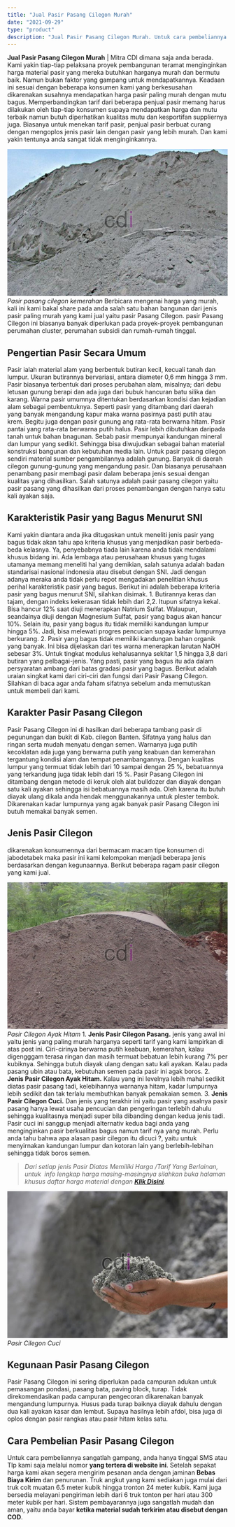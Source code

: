 ```yaml
---
title: "Jual Pasir Pasang Cilegon Murah"
date: "2021-09-29"
type: "product"
description: "Jual Pasir Pasang Cilegon Murah. Untuk cara pembeliannya sangatlah gampang, anda hanya tinggal SMS atau Tlp kami saja melalui nomor **yang tertera di website..."
---
```


**Jual Pasir Pasang Cilegon Murah** | Mitra CDI dimana saja anda berada. Kami yakin tiap-tiap pelaksana proyek pembangunan teramat menginginkan harga material pasir yang mereka butuhkan harganya murah dan bermutu baik. Namun bukan faktor yang gampang untuk mendapatkannya. Keadaan ini sesuai dengan beberapa konsumen kami yang berkesusahan dikarenakan susahnya mendapatkan harga pasir paling murah dengan mutu bagus. Memperbandingkan tarif dari beberapa penjual pasir memang harus dilakukan oleh tiap-tiap konsumen supaya mendapatkan harga dan mutu terbaik namun butuh diperhatikan kualitas mutu dan kesportifan suppliernya juga. Biasanya untuk menekan tarif pasir, penjual pasir berbuat curang dengan mengoplos jenis pasir lain dengan pasir yang lebih murah. Dan kami yakin tentunya anda sangat tidak menginginkannya.

![Pasir pasang cilegon kemerahan](/images/product/pasir-pasang-cilegon-2.jpg)
*Pasir pasang cilegon kemerahan*
Berbicara mengenai harga yang murah, kali ini kami bakal share pada anda salah satu bahan bangunan dari jenis pasir paling murah yang kami jual yaitu pasir Pasang Cilegon. pasir Pasang Cilegon ini biasanya banyak diperlukan pada proyek-proyek pembangunan perumahan cluster, perumahan subsidi dan rumah-rumah tinggal.

 ## Pengertian Pasir Secara Umum
    
Pasir ialah material alam yang berbentuk butiran kecil, kecuali tanah dan lumpur. Ukuran butirannya bervariasi, antara diameter 0,6 mm hingga 3 mm. Pasir biasanya terbentuk dari proses perubahan alam, misalnya; dari debu letusan gunung berapi dan ada juga dari bubuk hancuran batu silika dan karang. Warna pasir umumnya ditentukan berdasarkan kondisi dan kejadian alam sebagai pembentuknya. Seperti pasir yang ditambang dari daerah yang banyak mengandung kapur maka warna pasirnya pasti putih atau krem. Begitu juga dengan pasir gunung ang rata-rata berwarna hitam.
Pasir pantai yang rata-rata berwarna putih halus. Pasir lebih dibutuhkan daripada tanah untuk bahan bnagunan. Sebab pasir mempunyai kandungan mineral dan lumpur yang sedikit. Sehingga bisa diwujudkan sebagai bahan material konstruksi bangunan dan kebutuhan media lain. Untuk pasir pasang cilegon sendiri material sumber pengambilannya adalah gunung. Banyak di daerah cilegon gunung-gunung yang mengandung pasir. Dan biasanya perusahaan penambang pasir membagi pasir dalam beberapa jenis sesuai dengan kualitas yang dihasilkan. Salah satunya adalah pasir pasang cilegon yaitu pasir pasang yang dihasilkan dari proses penambangan dengan hanya satu kali ayakan saja.

 ## Karakteristik Pasir yang Bagus Menurut SNI
    
Kami yakin diantara anda jika ditugaskan untuk meneliti jenis pasir yang bagus tidak akan tahu apa kriteria khusus yang menjadikan pasir berbeda-beda kelasnya. Ya, penyebabnya tiada lain karena anda tidak mendalami khusus bidang ini. Ada lembaga atau perusahaan khusus yang tugas utamanya memang meneliti hal yang demikian, salah satunya adalah badan standarisai nasional indonesia atau disebut dengan SNI. Jadi dengan adanya meraka anda tidak perlu repot mengadakan penelitian khusus perihal karakteristik pasir yang bagus. Berikut ini adalah beberapa kriteria pasir yang bagus menurut SNI, silahkan disimak.
1\. Butirannya keras dan tajam, dengan indeks kekerasan tidak lebih dari 2,2\. Itupun sifatnya kekal. Bisa hancur 12% saat diuji menerapkan Natrium Sulfat. Walaupun, seandainya diuji dengan Magnesium Sulfat, pasir yang bagus akan hancur 10%. Selain itu, pasir yang bagus itu tidak memiliki kandungan lumpur hingga 5%. Jadi, bisa melewati progres pencucian supaya kadar lumpurnya berkurang.
2\. Pasir yang bagus tidak memiliki kandungan bahan organik yang banyak. Ini bisa dijelaskan dari tes warna menerapkan larutan NaOH sebesar 3%. Untuk tingkat modulus kehalusannya sekitar 1,5 hingga 3,8 dari butiran yang pelbagai-jenis. Yang pasti, pasir yang bagus itu ada dalam persyaratan ambang dari batas gradasi pasir yang bagus.
Berikut adalah uraian singkat kami dari ciri-ciri dan fungsi dari Pasir Pasang Cilegon. Silahkan di baca agar anda faham sifatnya sebelum anda memutuskan untuk membeli dari kami.

 ## Karakter Pasir Pasang Cilegon
    
Pasir Pasang Cilegon ini di hasilkan dari beberapa tambang pasir di pegunungan dan bukit di Kab. cilegon Banten. Sifatnya yang halus dan ringan serta mudah menyatu dengan semen. Warnanya juga putih kecoklatan ada juga yang berwarna putih yang keabuan dan kemerahan tergantung kondisi alam dan tempat penambangannya. Dengan kualitas lumpur yang termuat tidak lebih dari 10 sampai dengan 25 %, bebatuannya yang terkandung juga tidak lebih dari 15 %. Pasir Pasang Cilegon ini ditambang dengan metode di keruk oleh alat bulldozer dan diayak dengan satu kali ayakan sehingga isi bebatuannya masih ada. Oleh karena itu butuh diayak ulang dikala anda hendak menggunakannya untuk plester tembok. Dikarenakan kadar lumpurnya yang agak banyak pasir Pasang Cilegon ini butuh memakai banyak semen.

 ## Jenis Pasir Cilegon
    
dikarenakan konsumennya dari bermacam macam tipe konsumen di jabodetabek maka pasir ini kami kelompokan menjadi beberapa jenis berdasarkan dengan kegunaannya. Berikut beberapa ragam pasir cilegon yang kami jual.

![Pasir Cilegon Ayak Hitam](/images/product/pasir-pasang-cilegon-3.jpg)
*Pasir Cilegon Ayak Hitam*
1\. **Jenis Pasir Cilegon Pasang.** jenis yang awal ini yaitu jenis yang paling murah harganya seperti tarif yang kami lampirkan di atas post ini. Ciri-cirinya berwarna putih keabuan, kemerahan, kalau digengggam terasa ringan dan masih termuat bebatuan lebih kurang 7% per kubiknya. Sehingga butuh diayak ulang dengan satu kali ayakan. Kalau pada pasang ubin atau bata, kebutuhan semen pada pasir ini agak boros.
2\. **Jenis Pasir Cilegon Ayak Hitam.** Kalau yang ini levelnya lebih mahal sedikit diatas pasir pasang tadi, kelebihannya warnanya hitam, kadar lumpurnya lebih sedikit dan tak terlalu membuthkan banyak pemakaian semen.
3\. **Jenis Pasir Cilegon Cuci.** Dan jenis yang terakhir ini yaitu pasir yang asalnya pasir pasang hanya lewat usaha pencucian dan pengeringan terlebih dahulu sehingga kualitasnya menjadi super bila dibanding dengan kedua jenis tadi. Pasir cuci ini sanggup menjadi alternativ kedua bagi anda yang menginginkan pasir berkualitas bagus namun tarif nya yang murah. Perlu anda tahu bahwa apa alasan pasir cilegon itu dicuci ?, yaitu untuk menyirnakan kandungan lumpur dan kotoran lain yang berlebih-lebihan sehingga tidak boros semen.
> _Dari setiap jenis Pasir Diatas Memiliki Harga /Tarif Yang Berlainan, untuk  info lengkap harga masing-masingnya silahkan buka halaman khusus daftar harga material dengan **[Klik Disini](/blog/daftar-harga-material-pasir-dan-batu-terlengkap)**._

![Pasir Cilegon Cuci](/images/product/pasir-urug-2.jpg)
*Pasir Cilegon Cuci*

 ## Kegunaan Pasir Pasang Cilegon
    
Pasir Pasang Cilegon ini sering diperlukan pada campuran adukan untuk pemasangan pondasi, pasang bata, paving block, turap. Tidak direkomendasikan pada campuran pengecoran dikarenakan banyak mengandung lumpurnya. Husus pada turap baiknya diayak dahulu dengan dua kali ayakan kasar dan lembut. Supaya hasilnya lebih afdol, bisa juga di oplos dengan pasir rangkas atau pasir hitam kelas satu.

 ## Cara Pembelian Pasir Pasang Cilegon
    
Untuk cara pembeliannya sangatlah gampang, anda hanya tinggal SMS atau Tlp kami saja melalui nomor **yang tertera di website ini**. Setelah sepakat harga kami akan segera mengirim pesanan anda dengan jaminan **Bebas Biaya Kirim** dan penurunan. Truk angkut yang kami sediakan juga mulai dari truk colt muatan 6.5 meter kubik hingga tronton 24 meter kubik. Kami juga bersedia melayani pengiriman lebih dari 6 truk tonton per hari atau 300 meter kubik per hari. Sistem pembayarannya juga sangatlah mudah dan aman, yaitu anda bayar **ketika material sudah terkirim atau disebut dengan COD**.
